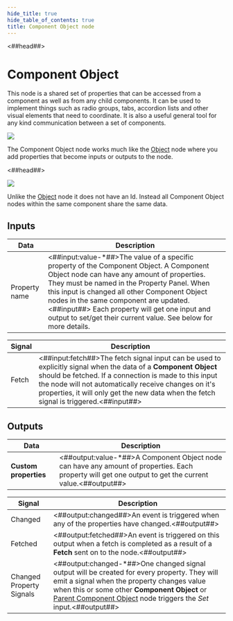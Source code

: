 ```yaml
---
hide_title: true
hide_table_of_contents: true
title: Component Object node
---
```


<##head##>

# Component Object

This node is a shared set of properties that can be accessed from a component as well as from any child components. It can be used to implement things such as radio groups, tabs, accordion lists and other visual elements that need to coordinate. It is also a useful general tool for any kind communication between a set of components.

<div className="ndl-image-with-background l">

![](/nodes/component-utilities/component-object/component-object.png)

</div>

The <span className="ndl-node">Component Object</span> node works much like the <span className="ndl-node">[Object](/nodes/data/object/object-node)</span> node where you add properties that become inputs or outputs to the node.

<##head##>

<div className="ndl-image-with-background">

![](/nodes/component-utilities/component-object/component-object-props.png)

</div>

Unlike the <span className="ndl-node">[Object](/nodes/data/object/object-node)</span> node it does not have an <span className="ndl-data">Id</span>. Instead all <span className="ndl-node">Component Object</span> nodes within the same component share the same data.

## Inputs

| Data                                            | Description                                                                                                                                                                                                                                                                                                                                                                                          |
| ----------------------------------------------- | ---------------------------------------------------------------------------------------------------------------------------------------------------------------------------------------------------------------------------------------------------------------------------------------------------------------------------------------------------------------------------------------------------- |
| <span className="ndl-data">Property name</span> | <##input:value-\*##>The value of a specific property of the Component Object. A Component Object node can have any amount of properties. They must be named in the Property Panel. When this input is changed all other Component Object nodes in the same component are updated.<##input##> Each property will get one input and output to set/get their current value. See below for more details. |

| Signal                                    | Description                                                                                                                                                                                                                                                                                                                |
| ----------------------------------------- | -------------------------------------------------------------------------------------------------------------------------------------------------------------------------------------------------------------------------------------------------------------------------------------------------------------------------- |
| <span className="ndl-signal">Fetch</span> | <##input:fetch##>The fetch signal input can be used to explicitly signal when the data of a **Component Object** should be fetched. If a connection is made to this input the node will not automatically receive changes on it's properties, it will only get the new data when the fetch signal is triggered.<##input##> |

## Outputs

| Data                  | Description                                                                                                                                             |
| --------------------- | ------------------------------------------------------------------------------------------------------------------------------------------------------- |
| **Custom properties** | <##output:value-\*##>A Component Object node can have any amount of properties. Each property will get one output to get the current value.<##output##> |

| Signal                                                       | Description                                                                                                                                                                                                                                                                                                           |
| ------------------------------------------------------------ | --------------------------------------------------------------------------------------------------------------------------------------------------------------------------------------------------------------------------------------------------------------------------------------------------------------------- |
| <span className="ndl-signal">Changed</span>                  | <##output:changed##>An event is triggered when any of the properties have changed.<##output##>                                                                                                                                                                                                                        |
| <span className="ndl-signal">Fetched</span>                  | <##output:fetched##>An event is triggered on this output when a fetch is completed as a result of a **Fetch** sent on to the node.<##output##>                                                                                                                                                                        |
| <span className="ndl-signal">Changed Property Signals</span> | <##output:changed-\*##>One changed signal output will be created for every property. They will emit a signal when the property changes value when this or some other **Component Object** or [Parent Component Object](/nodes/component-utilities/parent-component-object) node triggers the _Set_ input.<##output##> |
